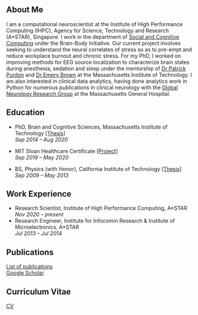 ## About Me
I am a computational neuroscientist at the Institute of High Performance Computing (IHPC), Agency for Science, Technology and Research (A\*STAR), Singapore. I work in the department of [Social and Cognitive Computing](https://www.a-star.edu.sg/ihpc/ihpc-research-capabilities/social-cognitive-computing) under the Brain-Body Initiative. Our current project involves seeking to understand the neural correlates of stress so as to pre-empt and reduce workplace burnout and chronic stress. For my PhD, I worked on improving methods for EEG source localization to characterize brain states during anesthesia, sedation and sleep under the mentorship of [Dr Patrick Purdon](https://purdonlab.mgh.harvard.edu/) and [Dr Emery Brown](https://picower.mit.edu/emery-n-brown) at the Massachusetts Institute of Technology. I am also interested in clinical data analytics, having done analytics work in Python for numerous publications in clinical neurology with the [Global Neurology Research Group](https://www.massgeneral.org/neurology/research/global-neurology-research-group) at the Massachusetts General Hospital.

## Education
- PhD, Brain and Cognitive Sciences, Massachusetts Institute of Technology [\[Thesis\]](https://dspace.mit.edu/handle/1721.1/129230)  
*Sep 2014 &ndash; Aug 2020*

- MIT Sloan Healthcare Certificate [\[Project\]](https://mitsloan.mit.edu/sites/default/files/inline-files/H-Lab%202019%20-%20Boston%20Medical%20Center%20poster.pdf)  
*Sep 2019 &ndash; May 2020*

- BS, Physics (with Honor), California Institute of Technology [\[Thesis\]](https://thesis.library.caltech.edu/10705/)  
*Sep 2009 &ndash; May 2013*

## Work Experience
- Research Scientist, Institute of High Performance Computing, A\*STAR  
*Nov 2020 &ndash; present*
- Research Engineer, Institute for Infocomm Research & Institute of Microelectronics, A\*STAR  
*Jul 2013 &ndash; Jul 2014*

## Publications
[List of publications](https://gladiahotan.github.io/publications)  
[Google Scholar](https://scholar.google.com/citations?hl=en&user=r9zzv4EAAAAJ)

## Curriculum Vitae
[CV](https://gladiahotan.github.io/CV_GladiaHotan_forWebsite_20220704.pdf)
